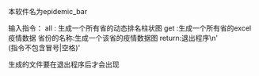 本软件名为epidemic_bar

输入指令：
all : 生成一个所有省的动态排名柱状图
get :生成一个所有省的excel疫情数据
省份的名称:生成一个该省的疫情数据图
return:退出程序\n'        
(指令不包含冒号|空格)'

生成的文件要在退出程序后才会出现 

